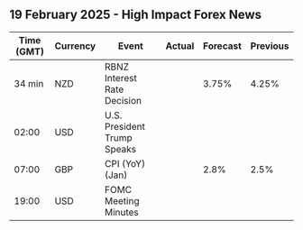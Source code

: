 ## 19 February 2025 - High Impact Forex News

| Time (GMT) | Currency | Event | Actual | Forecast | Previous |
|------|----------|-------|--------|----------|----------|
| 34 min | NZD | RBNZ Interest Rate Decision |  | 3.75% | 4.25% |
| 02:00 | USD | U.S. President Trump Speaks |  |  |  |
| 07:00 | GBP | CPI (YoY) (Jan) |  | 2.8% | 2.5% |
| 19:00 | USD | FOMC Meeting Minutes |  |  |  |
